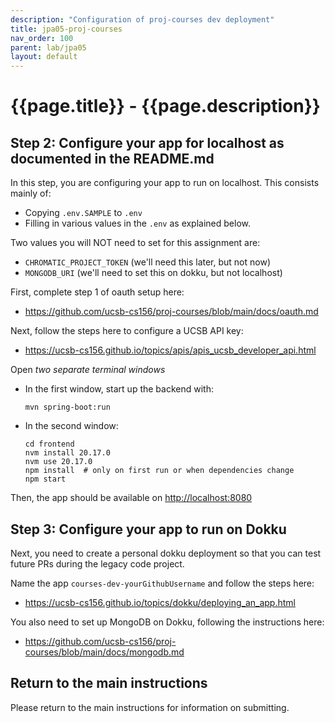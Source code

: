 ```yaml
---
description: "Configuration of proj-courses dev deployment"
title: jpa05-proj-courses
nav_order: 100
parent: lab/jpa05
layout: default
---
```


# {{page.title}} - {{page.description}}


## Step 2: Configure your app for localhost as documented in the README.md

In this step, you are configuring your app to run on localhost.  This consists mainly 
of:
* Copying `.env.SAMPLE` to `.env`
* Filling in various values in the `.env` as explained below.

Two values you will NOT need to set for this assignment are:
* `CHROMATIC_PROJECT_TOKEN` (we'll need this later, but not now)
* `MONGODB_URI` (we'll need to set this on dokku, but not localhost)

First, complete step 1 of oauth setup here:
* <https://github.com/ucsb-cs156/proj-courses/blob/main/docs/oauth.md>

Next, follow the steps here to configure a UCSB API key:
* <https://ucsb-cs156.github.io/topics/apis/apis_ucsb_developer_api.html>

Open *two separate terminal windows*
* In the first window, start up the backend with:
  ``` 
  mvn spring-boot:run
  ```
* In the second window:
  ```
  cd frontend
  nvm install 20.17.0
  nvm use 20.17.0
  npm install  # only on first run or when dependencies change
  npm start
  ```

Then, the app should be available on <http://localhost:8080>
     
## Step 3: Configure your app to run on Dokku
Next, you need to create a personal dokku deployment so that you can test future PRs during the legacy code project. 

Name the app `courses-dev-yourGithubUsername` and follow the steps here: 

* <https://ucsb-cs156.github.io/topics/dokku/deploying_an_app.html>

You also need to set up MongoDB on Dokku, following the instructions here: 

* <https://github.com/ucsb-cs156/proj-courses/blob/main/docs/mongodb.md>

## Return to the main instructions

Please return to the main instructions 
for information on submitting.
